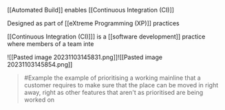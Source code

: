 [[Automated Build]] enables [[Continuous Integration (CI)]]

Designed as part of [[eXtreme Programming (XP)]] practices

[[Continuous Integration (CI)]]] is a [[software development]] practice where members of a team inte

![[Pasted image 20231103145831.png]]![[Pasted image 20231103145854.png]]
>	#Example 
>	the example of prioritising a working mainline that a customer requires to make sure that the place can be moved in right away, right as other features that aren't as prioritised are being worked on
